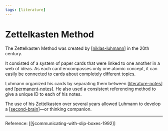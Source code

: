 ```yaml
---
tags: [literature]
---
```

# Zettelkasten Method

The Zettelkasten Method was created by [[niklas-luhmann]] in the 20th century.

It consisted of a system of paper cards that were linked to one another in a web of ideas. As each card encompasses only one atomic concept, it can easily be connected to cards about completely different topics.

Luhmann organized his cards by separating them between [[literature-notes]] and [[permanent-notes]]. He also used a consistent referencing method to give a unique ID to each of his notes.

The use of his Zettelkasten over several years allowed Luhmann to develop a [[second-brain]]—or thinking companion.

---
Reference: [[§communicating-with-slip-boxes-1992]]

[//begin]: # "Autogenerated link references for markdown compatibility"
[niklas-luhmann]: ../6-people/niklas-luhmann "Niklas Luhmann"
[literature-notes]: literature-notes "Literature Notes"
[permanent-notes]: permanent-notes "Permanent Notes"
[second-brain]: second-brain "Second Brain"
[communicating-with-slip-boxes-1992]: ../1-reference/communicating-with-slip-boxes-1992 "Communicating With Slip Boxes (1992)"
[//end]: # "Autogenerated link references"